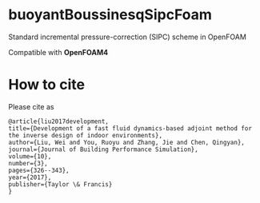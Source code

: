 # buoyantBoussinesqSipcFoam
Standard incremental pressure-correction (SIPC) scheme in OpenFOAM

Compatible with **OpenFOAM4**

# How to cite
Please cite as
  
    @article{liu2017development,
    title={Development of a fast fluid dynamics-based adjoint method for the inverse design of indoor environments},
    author={Liu, Wei and You, Ruoyu and Zhang, Jie and Chen, Qingyan},
    journal={Journal of Building Performance Simulation},
    volume={10},
    number={3},
    pages={326--343},
    year={2017},
    publisher={Taylor \& Francis}
    }
